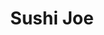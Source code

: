 ---
layout: place
title: Sushi Joe
permalink: /florida/doral/sushi-joe.html
stateAbbr: FL
stateName: Florida
cityName: Doral
seo:
  type: restaurant
  links: null
place_id: ChIJe_xDVVi52YgRFG_0CHW-lDM
photos:
  - name: >-
      places/ChIJe_xDVVi52YgRFG_0CHW-lDM/photos/AeeoHcL6UrD3gktdVmhIIenNIJ2VAZSwl00V3mKsq5_trT6IdDKQBujH15h2xBt7NyaDr5FHKszugwFhTc3z61494hgFgOm82hr0-DOo3VhR2QoXjCv2Zpz5smkxaUOv12MMdYX6HW18wKIsiZGrxByOnkhZWoB2bQiDekmfKFu2La07gUWgNNvKatwpxAXZyRFbVr_OiA9l9aYixGf9_h1tMupeSE5pnDcAXRywSicptLYmT7vkipZyEU5mX_ipH8Lwy6BZXZQab7vLpNQPuSmmO5HB12lW12hKnTcXvLArw7gjPxljjfSOS15S8WtK5oHLht4B5Fpgxe11nJ7kGCc56Zx8VZOceIc0DCQ92qcwUi5_I6Fk21KJkPIrMDEX8gbYapmJaW0I-tD3H3VG0KK_8TptB-vCzr1jMdr1hdyZAic
    widthPx: 4000
    heightPx: 2992
    authorAttributions:
      - displayName: Ahmed Sabry
        uri: https://maps.google.com/maps/contrib/106537554764503339311
        photoUri: >-
          https://lh3.googleusercontent.com/a-/ALV-UjXdruwnNPDMCYwsoJaVpH0lIszE9_FTICo8lkvtsi1g9c6wSPs=s100-p-k-no-mo
    flagContentUri: >-
      https://www.google.com/local/imagery/report/?cb_client=maps_api_places.places_api&image_key=!1e10!2sCIHM0ogKEICAgICkvO-VGQ&hl=en-US
    googleMapsUri: >-
      https://www.google.com/maps/place//data=!3m4!1e2!3m2!1sCIHM0ogKEICAgICkvO-VGQ!2e10!4m2!3m1!1s0x88d9b9585543fc7b:0x3394be7508f46f14
  - name: >-
      places/ChIJe_xDVVi52YgRFG_0CHW-lDM/photos/AeeoHcLzV_8XNY6-RyIy-gfCPukzoMBoLV19uvcR9g1kdSw507gLP1YK5Gd9ziGhNG3_-erWh6y3JWLIb30Z0ampqIpbJ0V80GX09Zk8Fmewfs61M01eBmdbHOFyWajAE0k3CGsQsToNKurb6-wJvJG1oELGl6i5dxfjWjiHnx7dQzevA_OaZ5vQoqa0Q2Kn3qXqjo_2y-7pUmFvKSM_tP-vKTNO7tng7YQJ_EWjBgRDUF1a3rSIia4whm1HPWsUhlvBhoY4CfviFDDGb7DKJjUhnVQa9XKw3WCa81MC24dC8eQrn3LgH1XsmUaOHj8Eo7Qt50y6vASoiYiWCLahiIu7hnyHpdSml19JcIR6zaUhd7TrsgaB1DLkMR6ObfxtgFaWQFvq2acxA8w4tkyJrwdOeYgsf00NO5N2QeP9la-PMfpdNqM
    widthPx: 3024
    heightPx: 3024
    authorAttributions:
      - displayName: richard chwang
        uri: https://maps.google.com/maps/contrib/100831904611703465879
        photoUri: >-
          https://lh3.googleusercontent.com/a-/ALV-UjWXjya_wpkGjNT62UeKIcMCWV-UPsOV5tm-Nb3PvBDDPBEJrvv8KA=s100-p-k-no-mo
    flagContentUri: >-
      https://www.google.com/local/imagery/report/?cb_client=maps_api_places.places_api&image_key=!1e10!2sCIHM0ogKEICAgICWsoyXxwE&hl=en-US
    googleMapsUri: >-
      https://www.google.com/maps/place//data=!3m4!1e2!3m2!1sCIHM0ogKEICAgICWsoyXxwE!2e10!4m2!3m1!1s0x88d9b9585543fc7b:0x3394be7508f46f14
  - name: >-
      places/ChIJe_xDVVi52YgRFG_0CHW-lDM/photos/AeeoHcJC8tXxwGDNaLiWbRvhItXF5nuQN-y1lIhV5o6eZI1o2EWMXJUd9HTZmfPfDif8aequBNlrL8_NNKjhPSWMiGXJCIQUF0eJAK7VEQaMe1_q-4p_lqjYftdYwpK5cPozC510vWT_oeAYM5WMPF8itTPCJ95ovYwNIZmKLqMyXKy2CB2JUfLRJx5hxkoxARw73atxd6ve-QheJ5Bu7iqkY6c6NvKNz95xhwEm6CGvusB_INOah5l6wFJTbrvUzbvqmZ3853Oom-71Z_ZfOqyv6rQP655VUfYhdJFYUAMkOBsr4117LiV4Er5MHBbof1_S-ecvY9LXAIH1zwffIV8OAndBJ3KtrC0hKtAQvxr6nckmwYQ43c0oLyDX6PmRpD44L7S40_RWojp-UgAL1PWy73wWB1WmiZXmgmI8ZmjmTCCMjNnmj5Z9N28r2rh5BVKj
    widthPx: 3000
    heightPx: 4000
    authorAttributions:
      - displayName: richard chwang
        uri: https://maps.google.com/maps/contrib/100831904611703465879
        photoUri: >-
          https://lh3.googleusercontent.com/a-/ALV-UjWXjya_wpkGjNT62UeKIcMCWV-UPsOV5tm-Nb3PvBDDPBEJrvv8KA=s100-p-k-no-mo
    flagContentUri: >-
      https://www.google.com/local/imagery/report/?cb_client=maps_api_places.places_api&image_key=!1e10!2sCIABIhADycKzBSQLDGfjXkYAB0Uk&hl=en-US
    googleMapsUri: >-
      https://www.google.com/maps/place//data=!3m4!1e2!3m2!1sCIABIhADycKzBSQLDGfjXkYAB0Uk!2e10!4m2!3m1!1s0x88d9b9585543fc7b:0x3394be7508f46f14
  - name: >-
      places/ChIJe_xDVVi52YgRFG_0CHW-lDM/photos/AeeoHcIhWtgEB43pjLTsVYvgVvXUmGjUVHJZte4fkKjifPg28KA0Sflk2JOQcI6xSdjmrJVTHHumf7ixLDXXC_ZuTlnrZjBieHyHUvZPOXJBcp5ZArbMp_nBuY8qUzGWFyjE02-iCQnnrjniBmL1hulcep93ee0b-QayGAlMrHb9XARn-ToZIomEmoNv4GBFCrUTTnUHeTHpnp5-QBN-41YWM7BNm6QoKebW3T9v9S3rAmEdcxDNylgQHGmv5kMMRSC5INYZuC6DZXvJ1DIeUMJ-iMM5pj-3X8eUO7CGve7eSS4N79p1HS3iU9J7sbCz4BAX8RF9rGphRQ9_ttdRa7PzixiW0oUdGbmBly-Y4zUkkevHDmOQCr_VVIWiLt-EGMr-EruzdXa4a4onzjLNl8fz1w9uW-SRMQag96inZoeTnGTqxSs
    widthPx: 3000
    heightPx: 4000
    authorAttributions:
      - displayName: richard chwang
        uri: https://maps.google.com/maps/contrib/100831904611703465879
        photoUri: >-
          https://lh3.googleusercontent.com/a-/ALV-UjWXjya_wpkGjNT62UeKIcMCWV-UPsOV5tm-Nb3PvBDDPBEJrvv8KA=s100-p-k-no-mo
    flagContentUri: >-
      https://www.google.com/local/imagery/report/?cb_client=maps_api_places.places_api&image_key=!1e10!2sCIHM0ogKEICAgICLoK3VzwE&hl=en-US
    googleMapsUri: >-
      https://www.google.com/maps/place//data=!3m4!1e2!3m2!1sCIHM0ogKEICAgICLoK3VzwE!2e10!4m2!3m1!1s0x88d9b9585543fc7b:0x3394be7508f46f14
  - name: >-
      places/ChIJe_xDVVi52YgRFG_0CHW-lDM/photos/AeeoHcJOxDpO39g4NtQmaj5GuVsb2PvnI1IBeXJZMdObgqoveXptKyPghA3SPz4dNXANPLDcm3XiL6mBLGUB0sWiiUKgehS_4NifCp2WEFmlYclj-QYW10_oij86u4Oj9BRGDX6l9UVyJi4feCvNCioiPaDOdDPuechSKknZHqp6VTna55_cxDvQw1O_-LDfuKGBnmO5BU_e6QGZqv156YX4tYM43nFDonmU5DlC-AdX4kJcQSpQeaOqLtsDIljoSPX_eOb0JA8UsFpWyRu8m8ugqZM8WuQy4CxQjkd2ovR2G64ka0nyQOVSwW33Me25PxxmryX9Q5XfmCOoS9HUy4Tlll-rfd_BuXLqmi-7TUvD0PGxD9vfVMYR9Fo-52z0OqN8IvaXr1GsCIpfHEIvOm114WoAwPS6aAdaOuLBvlTyyhVpdV1TVddnx8ATKcXhbgRk
    widthPx: 3000
    heightPx: 4000
    authorAttributions:
      - displayName: richard chwang
        uri: https://maps.google.com/maps/contrib/100831904611703465879
        photoUri: >-
          https://lh3.googleusercontent.com/a-/ALV-UjWXjya_wpkGjNT62UeKIcMCWV-UPsOV5tm-Nb3PvBDDPBEJrvv8KA=s100-p-k-no-mo
    flagContentUri: >-
      https://www.google.com/local/imagery/report/?cb_client=maps_api_places.places_api&image_key=!1e10!2sCIABIhADycKzBSQLDGfjTSMADXtu&hl=en-US
    googleMapsUri: >-
      https://www.google.com/maps/place//data=!3m4!1e2!3m2!1sCIABIhADycKzBSQLDGfjTSMADXtu!2e10!4m2!3m1!1s0x88d9b9585543fc7b:0x3394be7508f46f14
  - name: >-
      places/ChIJe_xDVVi52YgRFG_0CHW-lDM/photos/AeeoHcI29JQcEXcOclVZ12Zp2oxO27ENzrcnMk68Yuz41h_9oHArDknFz5zlM3bqTUny8ir_1kbELt0H3yF9S-y9JhD7m-styJa6EAkO_ahV9A0tCnXmgyaaDWe1f_lXQou5PcuChHAoZnNMs2VT2ncHgGCj1L2euc3ThK-eXxCLOnmbkzOE-fwhGCQRtsLCEg85dL4awuuFUmTmj3Qr-dwTkSzc7OOZVA-PTPlMawfz0D1solVqbTkq8QTHfAcCdj_HCrT185xdLTYoItfup9JnrzJ2rt1qErrzIumXYmoq1tW20me3Wieur57X2Jvqj9y36K0N2XpZoVLL6G-DH65h0TOgpgpK8mSduyX4PJdKBq86KYtcapnkzBYdoovmkvuG7EIQGMWygmJJ7FZ34JgYjlFYo3_8i2yUEDnBB5o7H2o
    widthPx: 3000
    heightPx: 4000
    authorAttributions:
      - displayName: Eloy Fernandez
        uri: https://maps.google.com/maps/contrib/102348815668034612963
        photoUri: >-
          https://lh3.googleusercontent.com/a-/ALV-UjXNa33Qsk7mMNBjrIKes-0WDgRt7CWPYwnMF1-y1cK5PTVlgsVC=s100-p-k-no-mo
    flagContentUri: >-
      https://www.google.com/local/imagery/report/?cb_client=maps_api_places.places_api&image_key=!1e10!2sCIHM0ogKEICAgID_tKbuEQ&hl=en-US
    googleMapsUri: >-
      https://www.google.com/maps/place//data=!3m4!1e2!3m2!1sCIHM0ogKEICAgID_tKbuEQ!2e10!4m2!3m1!1s0x88d9b9585543fc7b:0x3394be7508f46f14
  - name: >-
      places/ChIJe_xDVVi52YgRFG_0CHW-lDM/photos/AeeoHcJ4rVAiom_uYpr0XGxfr0VSGGXwEB9zx156w49qjMPncpFrA3x7l0_KAlj3u4tn5yMM3ufSXIiVb7mXxmUg_S37Rs-wlOvPXMzOd4-2sBpWQRJPSjqiWv6aBU4wpQUGQWhd-aZzYZXp0aLKmG-HtMNIXh5AFUl8j9cE8TWz49SflYK8KoqUPPgYxZOXcWrayc5UbwPKnrGrdUqpq9p6DBwKxx6Ir2mNwMIUxoD646t3JhNA_xPvNnALNZ8INGFyIGYegyQpjpH_TGhWWQpTCbNdCxgbQaWhotU3SD2yEJ4DO_4G2GPoMYmOpVgq5s3JNWrtgPzPF_xz6wInAyKP8__JswIPMF8pMNN1Btuj7mzzoNvqVDa89-45Rs6opLPdtCqTAyR3-rtsjS4F6YdunzDx9ntgY8QACHFN3fmhRa-3MkhcGwtnmGWcoUh5U0lN
    widthPx: 3000
    heightPx: 4000
    authorAttributions:
      - displayName: richard chwang
        uri: https://maps.google.com/maps/contrib/100831904611703465879
        photoUri: >-
          https://lh3.googleusercontent.com/a-/ALV-UjWXjya_wpkGjNT62UeKIcMCWV-UPsOV5tm-Nb3PvBDDPBEJrvv8KA=s100-p-k-no-mo
    flagContentUri: >-
      https://www.google.com/local/imagery/report/?cb_client=maps_api_places.places_api&image_key=!1e10!2sCIABIhAA3ilWigXJSmfjSbgABdAt&hl=en-US
    googleMapsUri: >-
      https://www.google.com/maps/place//data=!3m4!1e2!3m2!1sCIABIhAA3ilWigXJSmfjSbgABdAt!2e10!4m2!3m1!1s0x88d9b9585543fc7b:0x3394be7508f46f14
  - name: >-
      places/ChIJe_xDVVi52YgRFG_0CHW-lDM/photos/AeeoHcLLBis4_JeQpyJ4rRd_fGZxIzylNKLr5rhX3wyCJifeqY4azBw9-XvNDOo2x7qEc1S7JqDa7fVAlLj21GrS-jmOdQLKyMt9xoyIvubtXo0XMqwRQdZKUz0w48-NH_axeaPUiEaAK_hwFgB3yJwF1RtbO8hsJocrcO5kTNGj-pAc_vkKLwiu0h6O8ZEIKlN4mDKmF-GmQAWchY7NDnvL6mLu9BP1uW2bZ0SsIX-aLsy4xSWrxCnnOBOpYWF0nL4wUwGL6gU-6jfpj9UOePAAAK8EviMb4n23v0TeTcVbyg7zTRpfe-5pCmIUDb1XPWSo8BBjSIdnhxjNGipR1QV4KvLiUPlD8RMQ9wP3z0HTztGIWctL8CFednpfWpGWfCYQVjeeu8zn0Z8v_3TwyBCE0LOgd9ngfbdWD9w221GfLCy2KXE
    widthPx: 3024
    heightPx: 3024
    authorAttributions:
      - displayName: richard chwang
        uri: https://maps.google.com/maps/contrib/100831904611703465879
        photoUri: >-
          https://lh3.googleusercontent.com/a-/ALV-UjWXjya_wpkGjNT62UeKIcMCWV-UPsOV5tm-Nb3PvBDDPBEJrvv8KA=s100-p-k-no-mo
    flagContentUri: >-
      https://www.google.com/local/imagery/report/?cb_client=maps_api_places.places_api&image_key=!1e10!2sCIHM0ogKEICAgID28cPz_AE&hl=en-US
    googleMapsUri: >-
      https://www.google.com/maps/place//data=!3m4!1e2!3m2!1sCIHM0ogKEICAgID28cPz_AE!2e10!4m2!3m1!1s0x88d9b9585543fc7b:0x3394be7508f46f14
  - name: >-
      places/ChIJe_xDVVi52YgRFG_0CHW-lDM/photos/AeeoHcJEOnOYziA3_5Pc3ZHyrmNpc-s93RTh-FznguQhYuoUbeDYmaH7O-ei5DSkLE8t-KYczbo5TrH0545cSnDAGnUas15UG6ZMSQDlr7yOZXeqhQinD5T3LM6p5TIk_CfszVGKsdK8L20LQlk3WR-KUoNzwRr-maISuyKTOBRq3TjAgQk3YFqg_MXs56TaxmlQzNDxoyyk6mkB3jyBLcnoBsLsBztd84R8gsbFnVwySahSYOszYMxiT1ENdYuG9oIxyOhyk3y6MnQZ_nn0xt2VlN7YYPQmzFN36Wm5gNIaDTjsp1pscT208wTxkUN3TPNFMp4clFOc4IcisKo-Ufg32xUGZobbmmswKFIrMa25DUVmTpifd9WWSp3I0V1sZ7wchljWm66wrOhDWoDl26END26p0Lhuw-5tyQi5hBjBxdQ7jCcA
    widthPx: 3024
    heightPx: 3024
    authorAttributions:
      - displayName: richard chwang
        uri: https://maps.google.com/maps/contrib/100831904611703465879
        photoUri: >-
          https://lh3.googleusercontent.com/a-/ALV-UjWXjya_wpkGjNT62UeKIcMCWV-UPsOV5tm-Nb3PvBDDPBEJrvv8KA=s100-p-k-no-mo
    flagContentUri: >-
      https://www.google.com/local/imagery/report/?cb_client=maps_api_places.places_api&image_key=!1e10!2sCIHM0ogKEICAgID2iaj3_wE&hl=en-US
    googleMapsUri: >-
      https://www.google.com/maps/place//data=!3m4!1e2!3m2!1sCIHM0ogKEICAgID2iaj3_wE!2e10!4m2!3m1!1s0x88d9b9585543fc7b:0x3394be7508f46f14
  - name: >-
      places/ChIJe_xDVVi52YgRFG_0CHW-lDM/photos/AeeoHcJd7-ViN4aTNm7GjAXLg7mlhKf1qJRHg7VmVkH2cr-jAYV6MB2zELAgdpooMHMhOe30JaQ_Dbdg4EQm7XYc8TFqWoKGJMWibMtRkRuvZsZM-Zu2jH5SaT_poJedb4xV-EN8ZTUo3zqJsrz7gbiVhuy8q5kwB71xF2Jm6YqfWhZuSNhtKNjphJkHZOR90OMgcjY4wbIDJg6IFcb-hBLaOL-Rm0rgt_74w8fswL0kpuE_cwCckDX-qIUyzxHYa_ECxfpGes4198LaBnzTVEKD-DfWGguxfZkg4sW4BTU8YH9v0GJxjMWwIiHtDEQ4ZVUBtQGsTo_9eDoUYXRqkib57lpVAfnx4ZzJzWiwdY-vOlVOSsUwGFdWst6Kx2xEbF9HCvcD6MheiS4tCxLbpJ0FBr5lIhlC4WFcM66ts0m9pTjABaV37QGr7ysbJ_OdeA
    widthPx: 3000
    heightPx: 4000
    authorAttributions:
      - displayName: richard chwang
        uri: https://maps.google.com/maps/contrib/100831904611703465879
        photoUri: >-
          https://lh3.googleusercontent.com/a-/ALV-UjWXjya_wpkGjNT62UeKIcMCWV-UPsOV5tm-Nb3PvBDDPBEJrvv8KA=s100-p-k-no-mo
    flagContentUri: >-
      https://www.google.com/local/imagery/report/?cb_client=maps_api_places.places_api&image_key=!1e10!2sCIABIhADycKzawULlGfklEIADr2y&hl=en-US
    googleMapsUri: >-
      https://www.google.com/maps/place//data=!3m4!1e2!3m2!1sCIABIhADycKzawULlGfklEIADr2y!2e10!4m2!3m1!1s0x88d9b9585543fc7b:0x3394be7508f46f14
address: 9557 NW 41st St, Doral, FL 33178, USA
street: 9557 NW 41st St
city: Doral
state: FL
zip: '33178'
country: USA
neighborhood: null
latitude: '25.812710'
longitude: '-80.351706'
accessibility_options:
  wheelchairAccessibleParking: true
  wheelchairAccessibleEntrance: true
  wheelchairAccessibleRestroom: true
  wheelchairAccessibleSeating: true
business_status: OPERATIONAL
name: Sushi Joe
google_maps_links:
  directionsUri: >-
    https://www.google.com/maps/dir//''/data=!4m7!4m6!1m1!4e2!1m2!1m1!1s0x88d9b9585543fc7b:0x3394be7508f46f14!3e0
  placeUri: https://maps.google.com/?cid=3716805002358189844
  writeAReviewUri: >-
    https://www.google.com/maps/place//data=!4m3!3m2!1s0x88d9b9585543fc7b:0x3394be7508f46f14!12e1
  reviewsUri: >-
    https://www.google.com/maps/place//data=!4m4!3m3!1s0x88d9b9585543fc7b:0x3394be7508f46f14!9m1!1b1
  photosUri: >-
    https://www.google.com/maps/place//data=!4m3!3m2!1s0x88d9b9585543fc7b:0x3394be7508f46f14!10e5
primary_type: Japanese Restaurant
opening_hours:
  regular: null
  current: null
secondary_opening_hours:
  regular:
    weekdayDescriptions: null
    type: null
  current:
    weekdayDescriptions: null
    type: null
phone: null
price_level: null
price_range: null
rating: null
rating_count: 0
website: null
description: >-
  Discover Sushi Joe in Doral, FL$$$Sushi Joe in Doral, FL, stands out as a cozy
  Japanese restaurant perfect for anyone craving authentic flavors in a
  welcoming environment. Located conveniently in the heart of the area, it
  features thoughtful accessibility options like wheelchair-friendly parking and
  seating, ensuring a comfortable visit for all diners. The spot emphasizes a
  relaxed vibe with an array of visually appealing dishes that highlight fresh
  ingredients and traditional preparation. For those searching for top-rated
  sushi restaurants nearby, this place offers a great opportunity to savor
  flavorful Japanese options in a laid-back setting, making it a go-to choice
  for casual meals.
generative_summary: >-
  Discover Sushi Joe in Doral, FL$$$Sushi Joe in Doral, FL, stands out as a cozy
  Japanese restaurant perfect for anyone craving authentic flavors in a
  welcoming environment. Located conveniently in the heart of the area, it
  features thoughtful accessibility options like wheelchair-friendly parking and
  seating, ensuring a comfortable visit for all diners. The spot emphasizes a
  relaxed vibe with an array of visually appealing dishes that highlight fresh
  ingredients and traditional preparation. For those searching for top-rated
  sushi restaurants nearby, this place offers a great opportunity to savor
  flavorful Japanese options in a laid-back setting, making it a go-to choice
  for casual meals.
generative_disclosure: Summarized by AI using the Grok-3-Mini model.
reviews: null
review_summary: >-
  What Customers Are Buzzing About$$$While specific reviews for this spot aren't
  available, folks exploring sushi restaurants in the area often highlight the
  fresh and tasty dishes that make dining out feel worthwhile. Many visitors
  appreciate the accessible and inviting atmosphere, which adds to the overall
  enjoyment without any major drawbacks. If you're on the hunt for the best
  sushi near me, this location seems to deliver on comfort and quality based on
  similar spots' feedback. Overall, it's commonly praised for providing a solid,
  enjoyable experience that keeps people coming back for more Japanese flavors
  in Doral.
review_disclosure: Summarized by AI using the Grok-3-Mini model.
parking_options: null
payment_options: null
allow_dogs: null
curbside_pickup: null
delivery: null
dine_in: null
good_for_children: null
good_for_groups: null
good_for_sports: null
live_music: null
menu_for_children: null
outdoor_seating: null
reservable: null
restroom: null
serves_beer: null
serves_breakfast: null
serves_brunch: null
serves_cocktails: null
serves_coffee: null
serves_dinner: null
serves_dessert: null
serves_lunch: null
serves_vegetarian_food: null
serves_wine: null
takeout: null
update_category: pro
places_description: null

---